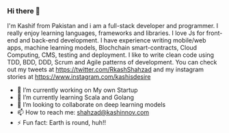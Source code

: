 ### Hi there 👋

I'm Kashif from Pakistan and i am a full-stack developer and programmer. I really enjoy learning languages, frameworks and libraries. I love Js for front-end and back-end development. I have experience writing mobile/web apps, machine learning models, Blochchain smart-contracts, Cloud Computing, CMS, testing and deployment. I like to write clean code using TDD, BDD, DDD, Scrum and Agile patterns of development. You can check out my tweets at https://twitter.com/RkashShahzad and my instagram stories at https://www.instagram.com/kashisdesire

- 🔭 I’m currently working on My own Startup
- 🌱 I’m currently learning Scala and Golang
- 👯 I’m looking to collaborate on deep learning models
- 📫 How to reach me: shahzad@kashinnov.com
- ⚡ Fun fact: Earth is round, huh!!
